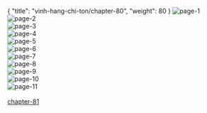 { "title": "vinh-hang-chi-ton/chapter-80", "weight": 80 }
<img src="vinh-hang-chi-ton_0080_01-daa69ec149b7cdfa83ab6c223445f9cb.webp" alt="page-1" origin="http://storage.fshare.vn/Test-vechai/1519531155-Vinh-Hang-Chi-Ton-Chapter-80-Tieng-viet-hamtruyencom-ve-chai-02.jpg"><br/>
<img src="vinh-hang-chi-ton_0080_02-3bbb1d8d6573df2431209727b76d3fda.webp" alt="page-2" origin="http://storage.fshare.vn/Test-vechai/1519531155-Vinh-Hang-Chi-Ton-Chapter-80-Tieng-viet-hamtruyencom-ve-chai-03.jpg"><br/>
<img src="vinh-hang-chi-ton_0080_03-8c7f65e8c8c394abe9e2f81cd35584e7.webp" alt="page-3" origin="http://storage.fshare.vn/Test-vechai/1519531155-Vinh-Hang-Chi-Ton-Chapter-80-Tieng-viet-hamtruyencom-ve-chai-04.jpg"><br/>
<img src="vinh-hang-chi-ton_0080_04-62a01eaac02c3c9081522de6db7644f9.webp" alt="page-4" origin="http://storage.fshare.vn/Test-vechai/1519531155-Vinh-Hang-Chi-Ton-Chapter-80-Tieng-viet-hamtruyencom-ve-chai-05.jpg"><br/>
<img src="vinh-hang-chi-ton_0080_05-a2f2da73628ed23ba9836605e6fe2910.webp" alt="page-5" origin="http://storage.fshare.vn/Test-vechai/1519531155-Vinh-Hang-Chi-Ton-Chapter-80-Tieng-viet-hamtruyencom-ve-chai-06.jpg"><br/>
<img src="http://adx.kul.vn/www/delivery/avw.php?zoneid=263&amp;cb=1525548742&amp;n=af995ff0" alt="page-6" origin="http://adx.kul.vn/www/delivery/avw.php?zoneid=263&amp;cb=1525548742&amp;n=af995ff0"><br/>
<img src="vinh-hang-chi-ton_0080_07-f2150d3e78df7bcdcbf710105648b2ee.webp" alt="page-7" origin="http://storage.fshare.vn/Test-vechai/1519531155-Vinh-Hang-Chi-Ton-Chapter-80-Tieng-viet-hamtruyencom-ve-chai-07.jpg"><br/>
<img src="vinh-hang-chi-ton_0080_08-9efb868b092dc18224cd9ade90b41288.webp" alt="page-8" origin="http://storage.fshare.vn/Test-vechai/1519531155-Vinh-Hang-Chi-Ton-Chapter-80-Tieng-viet-hamtruyencom-ve-chai-08.jpg"><br/>
<img src="vinh-hang-chi-ton_0080_09-d53bed24d6183a45610e9c82ac047884.webp" alt="page-9" origin="http://storage.fshare.vn/Test-vechai/1519531155-Vinh-Hang-Chi-Ton-Chapter-80-Tieng-viet-hamtruyencom-ve-chai-09.jpg"><br/>
<img src="vinh-hang-chi-ton_0080_10-ff3a050cff35f60f5f1fe33f9f875066.webp" alt="page-10" origin="http://storage.fshare.vn/Test-vechai/1519531155-Vinh-Hang-Chi-Ton-Chapter-80-Tieng-viet-hamtruyencom-ve-chai-10.jpg"><br/>
<img src="vinh-hang-chi-ton_0080_11-850x1188-17e216f655cc3e81fa5ac1d659281b27.webp" alt="page-11" origin="http://storage.fshare.vn/Test-vechai/1519531155-Vinh-Hang-Chi-Ton-Chapter-80-Tieng-viet-hamtruyencom-ve-chai-11.jpg"><br/>
<br/><a class="nextchap" href="/vinh-hang-chi-ton/chapter-81">chapter-81</a>
